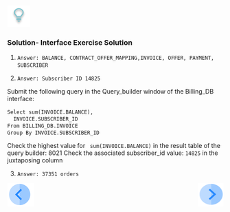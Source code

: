 ![](/academy/Training_Level_1/03_fabric_basic_LU/images/Solution.png)

### Solution- Interface Exercise Solution

1. `Answer: BALANCE, CONTRACT_OFFER_MAPPING,INVOICE, OFFER, PAYMENT, SUBSCRIBER`

2. `Answer: Subscriber ID 14825`

Submit the following query in the Query_builder window of the Billing_DB interface:
```
Select sum(INVOICE.BALANCE),
  INVOICE.SUBSCRIBER_ID
From BILLING_DB.INVOICE
Group By INVOICE.SUBSCRIBER_ID
```

Check the highest value for ``` sum(INVOICE.BALANCE)``` in the result table of the query builder: 8021
Check the associated subscriber_id value: ```14825``` in the juxtaposing column


3. `Answer: 37351 orders`


 
 
[![Previous](/articles/images/Previous.png)](/academy/Training_Level_1/03_fabric_basic_LU/05_define_the_interfaces_example_and_exercises.md)[<img align="right" width="60" height="54" src="/articles/images/Next.png">](/academy/Training_Level_1/03_fabric_basic_LU/07_LU_flow.md)
